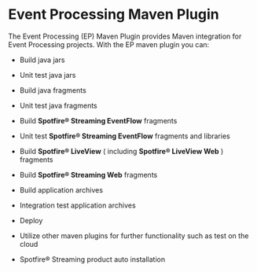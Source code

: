 # Event Processing Maven Plugin

The Event Processing (EP) Maven Plugin provides
Maven integration for Event Processing  projects.  With the 
EP maven plugin you can:

* Build java jars
  
* Unit test java jars
  
* Build java fragments
  
* Unit test java fragments
  
* Build **Spotfire&reg; Streaming EventFlow** fragments
  
* Unit test **Spotfire&reg; Streaming EventFlow** fragments and libraries

* Build **Spotfire&reg; LiveView** ( including **Spotfire&reg; LiveView Web** ) fragments
  
* Build **Spotfire&reg; Streaming Web** fragments
  
* Build application archives

* Integration test application archives
  
* Deploy
  
* Utilize other maven plugins for further functionality such as test on the cloud
  
* Spotfire&reg; Streaming product auto installation
